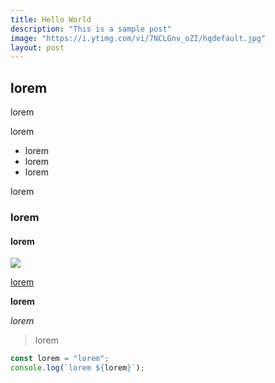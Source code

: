 ```yaml
---
title: Hello World
description: "This is a sample post"
image: "https://i.ytimg.com/vi/7NCLGnv_oZI/hqdefault.jpg"
layout: post
---
```


## lorem

lorem

lorem

- lorem
- lorem
- lorem

lorem

### lorem

#### lorem

![](https://i.ytimg.com/vi/7NCLGnv_oZI/hqdefault.jpg)

[lorem](https://www.youtube.com/watch?v=7NCLGnv_oZI)

**lorem**

_lorem_

> lorem

```javascript
const lorem = "lorem";
console.log(`lorem ${lorem}`);
```
